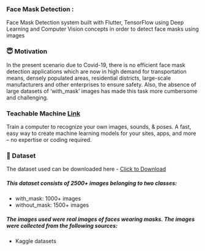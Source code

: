 ### Face Mask Detection :
Face Mask Detection system built with Flutter, TensorFlow using Deep Learning and Computer Vision concepts in order to detect face masks using images 



### 😇 Motivation
In the present scenario due to Covid-19, there is no efficient face mask detection applications which are now in high demand for transportation means, densely populated areas, residential districts, large-scale manufacturers and other enterprises to ensure safety. Also, the absence of large datasets of ‘with_mask’ images has made this task more cumbersome and challenging.




### Teachable Machine [Link](https://teachablemachine.withgoogle.com/)

Train a computer to recognize your own images, sounds, & poses. 
A fast, easy way to create machine learning models for your sites, apps, and more – no expertise or coding required.


### 📁 Dataset
The dataset used can be downloaded here - [Click to Download](https://www.kaggle.com/sumansid/facemask-dataset)

##### This dataset consists of 2500+ images belonging to two classes:
  - with_mask: 1000+ images
  - without_mask: 1500+ images
  
  
##### The images used were real images of faces wearing masks. The images were collected from the following sources:
  - Kaggle datasets
